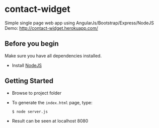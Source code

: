 # contact-widget
Simple single page web app using AngularJs/Bootstrap/Express/NodeJS
Demo: http://contact-widget.herokuapp.com/

## Before you begin

Make sure you have all dependencies installed.

* Install [NodeJS](http://nodejs.org/#download)

## Getting Started

* Browse to project folder

* To generate the `index.html` page, type:

  ```sh
  $ node server.js
  ```

* Result can be seen at localhost 8080

